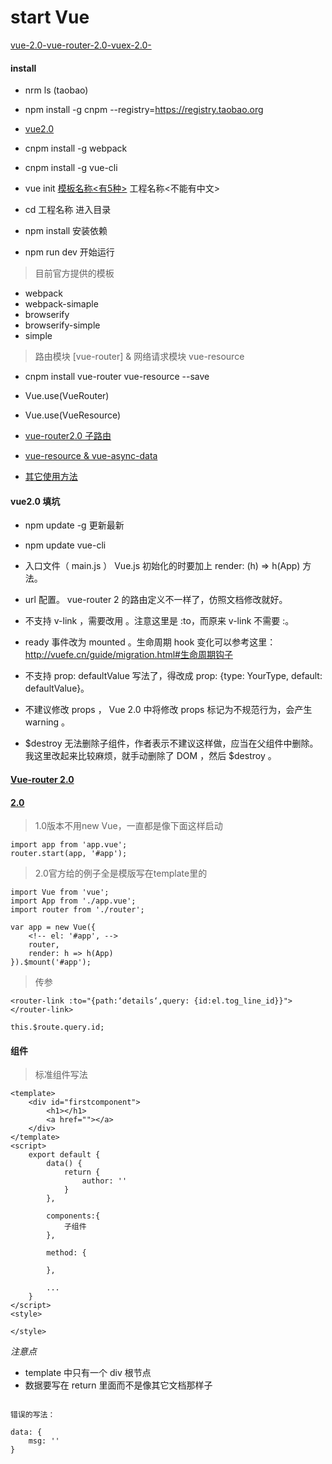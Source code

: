 # start Vue

[vue-2.0-vue-router-2.0-vuex-2.0-](https://github.com/navyxie/vue-2.0-vue-router-2.0-vuex-2.0-)

#### install

* nrm ls (taobao)

* npm install -g cnpm --registry=https://registry.taobao.org

* [vue2.0](http://cn.vuejs.org/v2/guide)

* cnpm install -g webpack

* cnpm install -g vue-cli

* vue init [模板名称<有5种>](https://github.com/vuejs-templates) 工程名称<不能有中文>

* cd 工程名称 进入目录

* npm install 安装依赖

* npm run dev 开始运行

> 目前官方提供的模板

* webpack
* webpack-simaple
* browserify
* browserify-simple
* simple

> 路由模块 [vue-router] & 网络请求模块 vue-resource

* cnpm install vue-router vue-resource --save
* Vue.use(VueRouter)
* Vue.use(VueResource)

* [vue-router2.0 子路由](http://blog.csdn.net/qq_24122593/article/details/53126611)

* [vue-resource & vue-async-data](http://www.mamicode.com/info-detail-1190324.html)

* [其它使用方法](http://www.jianshu.com/p/5ba253651c3b)



#### vue2.0 填坑

* npm update -g 更新最新

* npm update vue-cli

* 入口文件（ main.js ） Vue.js 初始化的时要加上 render: (h) => h(App) 方法。
* url 配置。 vue-router 2 的路由定义不一样了，仿照文档修改就好。
* 不支持 v-link ，需要改用 <router-link :to="">。注意这里是 :to，而原来 v-link 不需要 :。
* ready 事件改为 mounted 。生命周期 hook 变化可以参考这里： http://vuefe.cn/guide/migration.html#生命周期钩子
* 不支持 prop: defaultValue 写法了，得改成 prop: {type: YourType, default: defaultValue}。
* 不建议修改 props ， Vue 2.0 中将修改 props 标记为不规范行为，会产生 warning 。
* $destroy 无法删除子组件，作者表示不建议这样做，应当在父组件中删除。我这里改起来比较麻烦，就手动删除了 DOM ，然后 $destroy 。



#### [Vue-router 2.0](https://segmentfault.com/a/1190000006623100) 
#### [2.0](http://router.vuejs.org/zh-cn/index.html)

> 1.0版本不用new Vue，一直都是像下面这样启动

```
import app from 'app.vue';
router.start(app, '#app');
```

> 2.0官方给的例子全是模版写在template里的

```
import Vue from 'vue';
import App from './app.vue';
import router from './router';

var app = new Vue({
    <!-- el: '#app', -->
    router,
    render: h => h(App)
}).$mount('#app');
```

> 传参

```
<router-link :to="{path:‘details‘,query: {id:el.tog_line_id}}"></router-link>

this.$route.query.id;
```

#### 组件

> 标准组件写法

```
<template>
	<div id="firstcomponent">
		<h1></h1>
		<a href=""></a>
	</div>
</template>
<script>
	export default {
		data() {
			return {
				author: ''
			}
		},

		components:{
			子组件
		},

		method: {

		},

		...
	}
</script>
<style>
	
</style>
```

*注意点*

* template 中只有一个 div 根节点
* 数据要写在 return 里面而不是像其它文档那样子

```

错误的写法：

data: {
	msg: ''
}

```